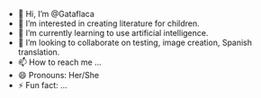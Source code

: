- 👋 Hi, I’m @Gataflaca
- 👀 I’m interested in creating literature for children.
- 🌱 I’m currently learning to use artificial intelligence.
- 💞️ I’m looking to collaborate on testing, image creation, Spanish translation.
- 📫 How to reach me ...
- 😄 Pronouns: Her/She
- ⚡ Fun fact: ...

<!---
Gataflaca/Gataflaca is a ✨ special ✨ repository because its `README.md` (this file) appears on your GitHub profile.
You can click the Preview link to take a look at your changes.
--->
